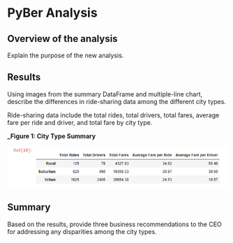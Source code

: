 # PyBer Analysis

## Overview of the analysis
Explain the purpose of the new analysis.


## Results
Using images from the summary DataFrame and multiple-line chart, describe the differences in ride-sharing data among the different city types.

Ride-sharing data include the total rides, total drivers, total fares, average fare per ride and driver, and total fare by city type.

**_Figure 1: City Type Summary**

![City Type Summary](/resources/City_Type_Summary_df.png)




## Summary
Based on the results, provide three business recommendations to the CEO for addressing any disparities among the city types.

